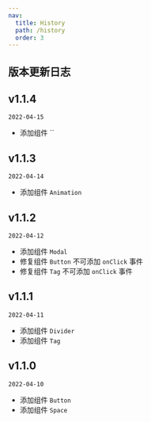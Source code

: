 ```yaml
---
nav:
  title: History
  path: /history
  order: 3
---
```


## 版本更新日志

## v1.1.4

`2022-04-15`

- 添加组件 ``

## v1.1.3

`2022-04-14`

- 添加组件 `Animation`

## v1.1.2

`2022-04-12`

- 添加组件 `Modal`
- 修复组件 `Button` 不可添加 `onClick` 事件
- 修复组件 `Tag` 不可添加 `onClick` 事件

## v1.1.1

`2022-04-11`

- 添加组件 `Divider`
- 添加组件 `Tag`

## v1.1.0

`2022-04-10`

- 添加组件 `Button`
- 添加组件 `Space`
